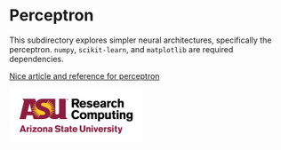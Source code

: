 Perceptron
==========

This subdirectory explores simpler neural architectures, specifically the
perceptron. `numpy`, `scikit-learn`, and `matplotlib` are required
dependencies.

[Nice article and reference for perceptron][0]


<img 
  src="https://github.com/ASU-KE/rc-assets/blob/main/logos/ASURC_color_600.png?raw=true" 
  width="240" >

[0]: https://towardsdatascience.com/rosenblatts-perceptron-the-very-first-neural-network-37a3ec09038a
